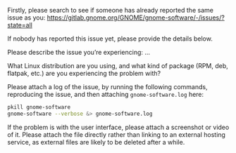 Firstly, please search to see if someone has already reported the same issue as you:
https://gitlab.gnome.org/GNOME/gnome-software/-/issues/?state=all

If nobody has reported this issue yet, please provide the details below.


Please describe the issue you’re experiencing:
…


What Linux distribution are you using, and what kind of package (RPM, deb, flatpak, etc.) are you experiencing the problem with?


Please attach a log of the issue, by running the following commands, reproducing the issue, and then attaching `gnome-software.log` here:
```sh
pkill gnome-software
gnome-software --verbose &> gnome-software.log
```


If the problem is with the user interface, please attach a screenshot or video of it. Please attach the file directly rather than linking to an external hosting service, as external files are likely to be deleted after a while.
